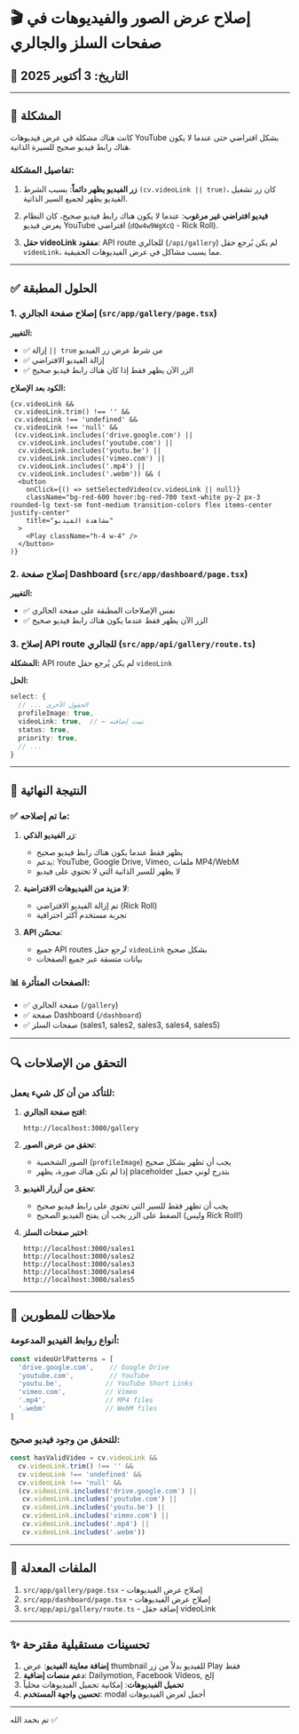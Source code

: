 # 🎬 إصلاح عرض الصور والفيديوهات في صفحات السلز والجالري

## 📅 التاريخ: 3 أكتوبر 2025

---

## 🐛 المشكلة

كانت هناك مشكلة في عرض فيديوهات YouTube بشكل افتراضي حتى عندما لا يكون هناك رابط فيديو صحيح للسيرة الذاتية.

### تفاصيل المشكلة:

1. **زر الفيديو يظهر دائماً**: بسبب الشرط `(cv.videoLink || true)`، كان زر تشغيل الفيديو يظهر لجميع السير الذاتية.

2. **فيديو افتراضي غير مرغوب**: عندما لا يكون هناك رابط فيديو صحيح، كان النظام يعرض فيديو YouTube افتراضي (`dQw4w9WgXcQ` - Rick Roll).

3. **حقل videoLink مفقود**: API route للجالري (`/api/gallery`) لم يكن يُرجع حقل `videoLink`، مما يسبب مشاكل في عرض الفيديوهات الحقيقية.

---

## ✅ الحلول المطبقة

### 1. إصلاح صفحة الجالري (`src/app/gallery/page.tsx`)

**التغيير:**
- ✅ إزالة `|| true` من شرط عرض زر الفيديو
- ✅ إزالة الفيديو الافتراضي
- ✅ الزر الآن يظهر فقط إذا كان هناك رابط فيديو صحيح

**الكود بعد الإصلاح:**
```tsx
{cv.videoLink && 
 cv.videoLink.trim() !== '' && 
 cv.videoLink !== 'undefined' && 
 cv.videoLink !== 'null' &&
 (cv.videoLink.includes('drive.google.com') || 
  cv.videoLink.includes('youtube.com') || 
  cv.videoLink.includes('youtu.be') || 
  cv.videoLink.includes('vimeo.com') ||
  cv.videoLink.includes('.mp4') ||
  cv.videoLink.includes('.webm')) && (
  <button
    onClick={() => setSelectedVideo(cv.videoLink || null)}
    className="bg-red-600 hover:bg-red-700 text-white py-2 px-3 rounded-lg text-sm font-medium transition-colors flex items-center justify-center"
    title="مشاهدة الفيديو"
  >
    <Play className="h-4 w-4" />
  </button>
)}
```

### 2. إصلاح صفحة Dashboard (`src/app/dashboard/page.tsx`)

**التغيير:**
- ✅ نفس الإصلاحات المطبقة على صفحة الجالري
- ✅ الزر الآن يظهر فقط عندما يكون هناك رابط فيديو صحيح

### 3. إصلاح API route للجالري (`src/app/api/gallery/route.ts`)

**المشكلة:**
API route لم يكن يُرجع حقل `videoLink`

**الحل:**
```typescript
select: {
  // ... الحقول الأخرى
  profileImage: true,
  videoLink: true,  // ← تمت إضافته
  status: true,
  priority: true,
  // ...
}
```

---

## 🎯 النتيجة النهائية

### ✅ ما تم إصلاحه:

1. **زر الفيديو الذكي**:
   - يظهر فقط عندما يكون هناك رابط فيديو صحيح
   - يدعم: YouTube, Google Drive, Vimeo, ملفات MP4/WebM
   - لا يظهر للسير الذاتية التي لا تحتوي على فيديو

2. **لا مزيد من الفيديوهات الافتراضية**:
   - تم إزالة الفيديو الافتراضي (Rick Roll)
   - تجربة مستخدم أكثر احترافية

3. **API محسّن**:
   - جميع API routes تُرجع حقل `videoLink` بشكل صحيح
   - بيانات متسقة عبر جميع الصفحات

### 📊 الصفحات المتأثرة:

- ✅ صفحة الجالري (`/gallery`)
- ✅ صفحة Dashboard (`/dashboard`)
- ✅ صفحات السلز (sales1, sales2, sales3, sales4, sales5)

---

## 🔍 التحقق من الإصلاحات

### للتأكد من أن كل شيء يعمل:

1. **افتح صفحة الجالري**:
   ```
   http://localhost:3000/gallery
   ```

2. **تحقق من عرض الصور**:
   - الصور الشخصية (`profileImage`) يجب أن تظهر بشكل صحيح
   - إذا لم تكن هناك صورة، يظهر placeholder بتدرج لوني جميل

3. **تحقق من أزرار الفيديو**:
   - يجب أن تظهر فقط للسير التي تحتوي على رابط فيديو صحيح
   - الضغط على الزر يجب أن يفتح الفيديو الصحيح (وليس Rick Roll!)

4. **اختبر صفحات السلز**:
   ```
   http://localhost:3000/sales1
   http://localhost:3000/sales2
   http://localhost:3000/sales3
   http://localhost:3000/sales4
   http://localhost:3000/sales5
   ```

---

## 📝 ملاحظات للمطورين

### أنواع روابط الفيديو المدعومة:

```typescript
const videoUrlPatterns = [
  'drive.google.com',    // Google Drive
  'youtube.com',         // YouTube
  'youtu.be',           // YouTube Short Links
  'vimeo.com',          // Vimeo
  '.mp4',               // MP4 files
  '.webm'               // WebM files
]
```

### للتحقق من وجود فيديو صحيح:

```typescript
const hasValidVideo = cv.videoLink && 
  cv.videoLink.trim() !== '' && 
  cv.videoLink !== 'undefined' && 
  cv.videoLink !== 'null' &&
  (cv.videoLink.includes('drive.google.com') || 
   cv.videoLink.includes('youtube.com') || 
   cv.videoLink.includes('youtu.be') || 
   cv.videoLink.includes('vimeo.com') ||
   cv.videoLink.includes('.mp4') ||
   cv.videoLink.includes('.webm'))
```

---

## 🚀 الملفات المعدلة

1. `src/app/gallery/page.tsx` - إصلاح عرض الفيديوهات
2. `src/app/dashboard/page.tsx` - إصلاح عرض الفيديوهات
3. `src/app/api/gallery/route.ts` - إضافة حقل videoLink

---

## ✨ تحسينات مستقبلية مقترحة

1. **إضافة معاينة الفيديو**: عرض thumbnail للفيديو بدلاً من زر Play فقط
2. **دعم منصات إضافية**: Dailymotion, Facebook Videos, إلخ
3. **تحميل الفيديوهات**: إمكانية تحميل الفيديوهات محلياً
4. **تحسين واجهة المستخدم**: modal أجمل لعرض الفيديوهات

---

تم بحمد الله ✅

